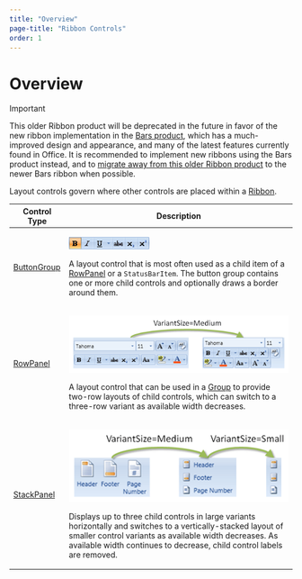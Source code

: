 ```yaml
---
title: "Overview"
page-title: "Ribbon Controls"
order: 1
---
```

# Overview

> [!IMPORTANT]
> This older Ribbon product will be deprecated in the future in favor of the new ribbon implementation in the [Bars product](../../../bars/index.md), which has a much-improved design and appearance, and many of the latest features currently found in Office.  It is recommended to implement new ribbons using the Bars product instead, and to [migrate away from this older Ribbon product](../../../conversion/converting-to-v23-1.md) to the newer Bars ribbon when possible.

Layout controls govern where other controls are placed within a [Ribbon](xref:@ActiproUIRoot.Controls.Ribbon.Ribbon).

<table>
<thead>

<tr>
<th>Control Type</th>
<th>Description</th>
</tr>

</thead>
<tbody>

<tr>
<td>

[ButtonGroup](buttongroup.md)

</td>
<td>

![Screenshot](../../images/buttongroup-medium.gif)

A layout control that is most often used as a child item of a [RowPanel](rowpanel.md) or a `StatusBarItem`.  The button group contains one or more child controls and optionally draws a border around them.

</td>
</tr>

<tr>
<td>

[RowPanel](rowpanel.md)

</td>
<td>

![Screenshot](../../images/rowpanel.png)

A layout control that can be used in a [Group](../miscellaneous/group.md) to provide two-row layouts of child controls, which can switch to a three-row variant as available width decreases.

</td>
</tr>

<tr>
<td>

[StackPanel](stackpanel.md)

</td>
<td>

![Screenshot](../../images/stackpanel.png)

Displays up to three child controls in large variants horizontally and switches to a vertically-stacked layout of smaller control variants as available width decreases.  As available width continues to decrease, child control labels are removed.

</td>
</tr>

</tbody>
</table>
